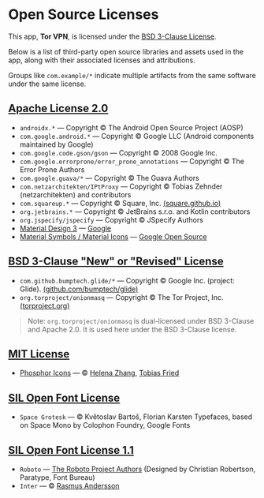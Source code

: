 # Open Source Licenses

This app, **Tor VPN**, is licensed under the [BSD 3-Clause License](https://opensource.org/licenses/BSD-3-Clause).

Below is a list of third-party open source libraries and assets used in the app, along with their associated licenses and attributions.

Groups like `com.example/*` indicate multiple artifacts from the same software under the same license.

## [Apache License 2.0](https://www.apache.org/licenses/LICENSE-2.0)

- `androidx.*` — Copyright © The Android Open Source Project (AOSP)
- `com.google.android.*` — Copyright © Google LLC (Android components maintained by Google)
- `com.google.code.gson/gson` — Copyright © 2008 Google Inc.
- `com.google.errorprone/error_prone_annotations` — Copyright © The Error Prone Authors
- `com.google.guava/*` — Copyright © The Guava Authors
- `com.netzarchitekten/IPtProxy` — Copyright © Tobias Zehnder (netzarchitekten) and contributors
- `com.squareup.*` — Copyright © Square, Inc. [(square.github.io)](https://square.github.io/)
- `org.jetbrains.*` — Copyright © JetBrains s.r.o. and Kotlin contributors
- `org.jspecify/jspecify` — Copyright © JSpecify Authors
- [Material Design 3](https://m3.material.io/) — [Google](https://www.google.com/)
- [Material Symbols / Material Icons](https://fonts.google.com/icons) — [Google Open Source](https://opensource.google/)

## [BSD 3-Clause "New" or "Revised" License](https://opensource.org/licenses/BSD-3-Clause)

- `com.github.bumptech.glide/*` — Copyright © Google Inc. (project: Glide). [(github.com/bumptech/glide)](https://github.com/bumptech/glide)
- `org.torproject/onionmasq` — Copyright © The Tor Project, Inc. [(torproject.org)](https://www.torproject.org/)

> Note: `org.torproject/onionmasq` is dual-licensed under BSD 3-Clause and Apache 2.0. It is used here under the BSD 3-Clause license.

## [MIT License](https://opensource.org/licenses/MIT)

- [Phosphor Icons](https://phosphoricons.com/) — © [Helena Zhang](https://helenazhang.com/), [Tobias Fried](https://tobiasfried.com/)

## [SIL Open Font License](https://scripts.sil.org/OFL)

- `Space Grotesk` — © Květoslav Bartoš, Florian Karsten Typefaces, based on Space Mono by Colophon Foundry, Google Fonts

## [SIL Open Font License 1.1](https://openfontlicense.org/open-font-license-official-text/)

- `Roboto` — [The Roboto Project Authors](https://github.com/googlefonts/roboto-classic) (Designed by Christian Robertson, Paratype, Font Bureau)
- `Inter` — © [Rasmus Andersson](https://rsms.me/)
